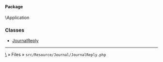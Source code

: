## 

#### Package
\Application







### Classes
* [JournalReply](classes/JournalReply)






***
[\\](Home) » Files » `src/Resource/Journal/JournalReply.php`